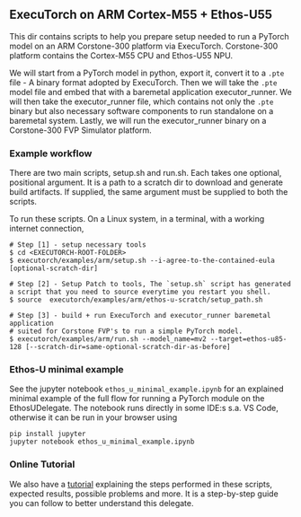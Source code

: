 ## ExecuTorch on ARM Cortex-M55 + Ethos-U55

This dir contains scripts to help you prepare setup needed to run a PyTorch
model on an ARM Corstone-300 platform via ExecuTorch. Corstone-300 platform
contains the Cortex-M55 CPU and Ethos-U55 NPU.

We will start from a PyTorch model in python, export it, convert it to a `.pte`
file - A binary format adopted by ExecuTorch. Then we will take the `.pte`
model file and embed that with a baremetal application executor_runner. We will
then take the executor_runner file, which contains not only the `.pte` binary but
also necessary software components to run standalone on a baremetal system.
Lastly, we will run the executor_runner binary on a Corstone-300 FVP Simulator
platform.

### Example workflow

There are two main scripts, setup.sh and run.sh. Each takes one optional,
positional argument. It is a path to a scratch dir to download and generate
build artifacts. If supplied, the same argument must be supplied to both the scripts.

To run these scripts. On a Linux system, in a terminal, with a working internet connection,
```
# Step [1] - setup necessary tools
$ cd <EXECUTORCH-ROOT-FOLDER>
$ executorch/examples/arm/setup.sh --i-agree-to-the-contained-eula [optional-scratch-dir]

# Step [2] - Setup Patch to tools, The `setup.sh` script has generated a script that you need to source everytime you restart you shell. 
$ source  executorch/examples/arm/ethos-u-scratch/setup_path.sh

# Step [3] - build + run ExecuTorch and executor_runner baremetal application
# suited for Corstone FVP's to run a simple PyTorch model.
$ executorch/examples/arm/run.sh --model_name=mv2 --target=ethos-u85-128 [--scratch-dir=same-optional-scratch-dir-as-before]
```

### Ethos-U minimal example

See the jupyter notebook `ethos_u_minimal_example.ipynb` for an explained minimal example of the full flow for running a
PyTorch module on the EthosUDelegate. The notebook runs directly in some IDE:s s.a. VS Code, otherwise it can be run in
your browser using
```
pip install jupyter
jupyter notebook ethos_u_minimal_example.ipynb
```

### Online Tutorial

We also have a [tutorial](https://pytorch.org/executorch/stable/executorch-arm-delegate-tutorial.html) explaining the steps performed in these
scripts, expected results, possible problems and more. It is a step-by-step guide
you can follow to better understand this delegate.
